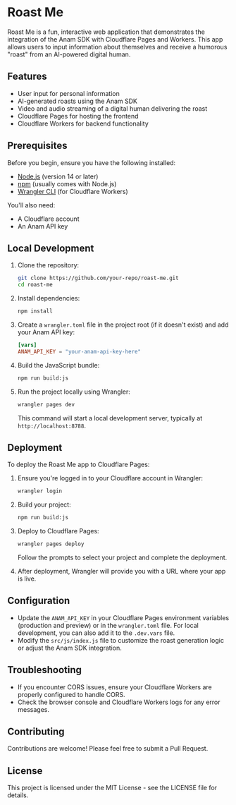 # Roast Me

Roast Me is a fun, interactive web application that demonstrates the integration of the Anam SDK with Cloudflare Pages and Workers. This app allows users to input information about themselves and receive a humorous "roast" from an AI-powered digital human.

## Features

- User input for personal information
- AI-generated roasts using the Anam SDK
- Video and audio streaming of a digital human delivering the roast
- Cloudflare Pages for hosting the frontend
- Cloudflare Workers for backend functionality

## Prerequisites

Before you begin, ensure you have the following installed:
- [Node.js](https://nodejs.org/) (version 14 or later)
- [npm](https://www.npmjs.com/) (usually comes with Node.js)
- [Wrangler CLI](https://developers.cloudflare.com/workers/wrangler/install-and-update/) (for Cloudflare Workers)

You'll also need:
- A Cloudflare account
- An Anam API key

## Local Development

1. Clone the repository:
   ```bash
   git clone https://github.com/your-repo/roast-me.git
   cd roast-me
   ```

2. Install dependencies:
   ```bash
   npm install
   ```

3. Create a `wrangler.toml` file in the project root (if it doesn't exist) and add your Anam API key:
   ```toml
   [vars]
   ANAM_API_KEY = "your-anam-api-key-here"
   ```

4. Build the JavaScript bundle:
   ```bash
   npm run build:js
   ```

5. Run the project locally using Wrangler:
   ```bash
   wrangler pages dev
   ```

   This command will start a local development server, typically at `http://localhost:8788`.

## Deployment

To deploy the Roast Me app to Cloudflare Pages:

1. Ensure you're logged in to your Cloudflare account in Wrangler:
   ```bash
   wrangler login
   ```

2. Build your project:
   ```bash
   npm run build:js
   ```

3. Deploy to Cloudflare Pages:
   ```bash
   wrangler pages deploy
   ```

   Follow the prompts to select your project and complete the deployment.

4. After deployment, Wrangler will provide you with a URL where your app is live.

## Configuration

- Update the `ANAM_API_KEY` in your Cloudflare Pages environment variables (production and preview) or in the `wrangler.toml` file. For local development, you can also add it to the `.dev.vars` file.
- Modify the `src/js/index.js` file to customize the roast generation logic or adjust the Anam SDK integration.

## Troubleshooting

- If you encounter CORS issues, ensure your Cloudflare Workers are properly configured to handle CORS.
- Check the browser console and Cloudflare Workers logs for any error messages.

## Contributing

Contributions are welcome! Please feel free to submit a Pull Request.

## License

This project is licensed under the MIT License - see the LICENSE file for details.
